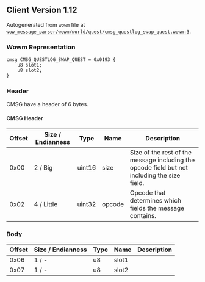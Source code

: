 ## Client Version 1.12

Autogenerated from `wowm` file at [`wow_message_parser/wowm/world/quest/cmsg_questlog_swap_quest.wowm:3`](https://github.com/gtker/wow_messages/tree/main/wow_message_parser/wowm/world/quest/cmsg_questlog_swap_quest.wowm#L3).

### Wowm Representation
```rust,ignore
cmsg CMSG_QUESTLOG_SWAP_QUEST = 0x0193 {
    u8 slot1;
    u8 slot2;
}
```
### Header
CMSG have a header of 6 bytes.

#### CMSG Header
| Offset | Size / Endianness | Type   | Name   | Description |
| ------ | ----------------- | ------ | ------ | ----------- |
| 0x00   | 2 / Big           | uint16 | size   | Size of the rest of the message including the opcode field but not including the size field.|
| 0x02   | 4 / Little        | uint32 | opcode | Opcode that determines which fields the message contains.|
### Body
| Offset | Size / Endianness | Type | Name | Description |
| ------ | ----------------- | ---- | ---- | ----------- |
| 0x06 | 1 / - | u8 | slot1 |  |
| 0x07 | 1 / - | u8 | slot2 |  |
